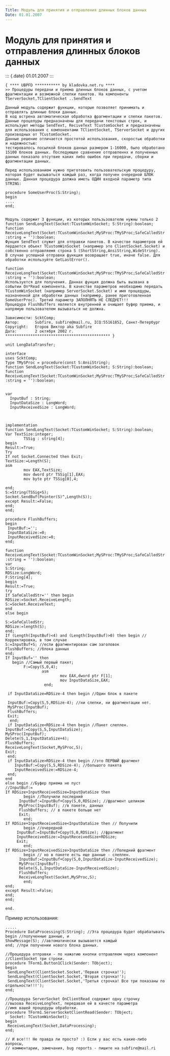 ```yaml
---
Title: Модуль для принятия и отправления длинных блоков данных
Date: 01.01.2007
---
```



Модуль для принятия и отправления длинных блоков данных
=======================================================

::: {.date}
01.01.2007
:::

    { **** UBPFD *********** by kladovka.net.ru ****
    >> Процедуры передачи и приема длинных блоков данных, с учетом фрагментации и возможной слепки пакетов. На компоненты TServerSocket,TClientSocket ..SendText
     
    Данный модуль содержит функции, которые позволяет принимать и отправлять длинные блоки данных.
    В код встрена автоматическая обработка фрагментации и слепки пакетов.
    Данные процелуры предназначены для передачи текстовых строк, и используют методы SendText, ReciveText TCustomSocket и предназначены для использования с компонентами TClientSocket, TServerSocket и других производных от TCustomSocket.
    Данные решение отличается простотой использования, скоростью обработки и надежностью:
    тестировалось посылкой блоков данных размером 1-16000, было обработано 15100 блоков данных. Последующее сравнение отправленнх и полученных данных показало отсутвие каких либо ошибок при передачи, сборки и фрагментации данных.
     
    Перед использованием нужно приготовить пользовательскую процедуру, которая будет вызываться каждый раз, когда получен очередной БЛОК данных. Данная процедура должна иметь ОДИН входной параметр типа STRING:
     
    procedure SomeUserProc(S:String);
    begin
    ....
    end;
     
     
    Модуль содержит 3 функции, из которых пользьзователю нужны только 2
    function SendLongText(Socket:TCustomWinSocket; S:String):boolean;
    function ReceiveLongText(Socket:TCustomWinSocket;MySProc:TMySProc;SafeCalledStr :string = ''):boolean;
    Фунция SendText служит для отправки пакетов. В качестве параметров ей пердается объект TCustomWinSocket (например это ClientSocket.Socket) и собственно отправляемя строка S (ShortString,AnsiString,WideString).
    В случае успешной отправки функция возвращает true, иначе false. Для обработки используйте GetLastError().
     
    function ReceiveLongText(Socket:TCustomWinSocket;MySProc:TMySProc;SafeCalledStr :string = ''):boolean;
    Используется для получения. Даннах фунция должна быть вызвана в событии On*Read компонента. В качестве параметров необходимо передать TCustomWinSocket (например ServerSocket.Socket) и имя процедуры, назначенной для обработки данных (например, ранее приготовленная SomeUserProc). Третий параметр ЗАПОЛНЯТЬ НЕ СЛЕДУЕТ!!!
    Процедура FlushBuffers является внутренней и очищает буфер приема, и напрямую пользователем вызываться не должна.
     
    Зависимости: ScktComp;
    Автор:       Subfire, subfire@mail.ru, ICQ:55161852, Санкт-Петербург
    Copyright:   Егоров Виктор aka Subfire
    Дата:        2 октября 2002 г.
    ********************************************** }
     
    unit LongDataTransfer;
     
    interface
    uses ScktComp;
    Type TMySProc = procedure(const S:AnsiString);
    function SendLongText(Socket:TCustomWinSocket; S:String):boolean;
    function ReceiveLongText(Socket:TCustomWinSocket;MySProc:TMySProc;SafeCalledStr :string = ''):boolean;
     
     
    var
      InputBuf : String;
      InputDataSize : LongWord;
      InputReceivedSize : LongWord;
     
     
     
    implementation
    function SendLongText(Socket:TCustomWinSocket; S:String):boolean;
    Var TextSize:integer;
            TSSig : string[4];
    begin
    Result:=True;
    Try
    If not Socket.Connected then Exit;
    TextSize:=Length(S);
    asm
            mov EAX,TextSize;
            mov dword ptr TSSig[1],EAX;
            mov byte ptr TSSig[0],4;
     
    end;
    S:=String(TSSig+S);
    Socket.SendBuf(Pointer(S)^,Length(S));
    except Result:=False;
    end;
    end;
     
    procedure FlushBuffers;
    begin
     InputBuf:='';
     InputDataSize:=0;
     InputReceivedSize:=0;
    end;
     
    function ReceiveLongText(Socket:TCustomWinSocket;MySProc:TMySProc;SafeCalledStr :string = ''):boolean;
    var
    S:String;
    RDSize:LongWord;
    F:String[4];
    begin
    Result:=True;
    try
    If SafeCalledStr='' then begin
    RDSize:=Socket.ReceiveLength;
    S:=Socket.ReceiveText;
    end
    else begin
     
    S:=SafeCalledStr;
    RDSize:=length(S);
    end;
    If (Length(InputBuf)<4) and (Length(InputBuf)>0) then begin //Корректировка, в том случае
    S:=InputBuf+S; //если фрагментирован сам заголовок 
    FlushBuffers; //блока данных
    end;
    If InputBuf='' then
       begin //Самый первый пакет;
            F:=Copy(S,0,4);
                    asm
                            mov EAX,dword ptr F[1];
                            mov InputDataSize,EAX;
                     end;
     
     if InputDataSize=RDSize-4 then begin //Один блок в пакете
     
     InputBuf:=Copy(S,5,RDSize-4); //ни слепки, ни фрагментации нет.
     MySProc(InputBuf);
     FlushBuffers;
     Exit;
      end;
     if InputDataSize<RDSize-4 then begin //Пакет слеплен.
    InputBuf:=Copy(S,5,InputDataSize);
    MySProc(InputBuf);
    Delete(S,1,InputDataSize+4);
    FlushBuffers;
    ReceiveLongText(Socket,MySProc,S);
    Exit;
     end;
     if InputDataSize>RDSize-4 then begin //это ПЕРВЫЙ фрагмент
        InputBuf:=Copy(S,5,RDSize-4); //большого пакета
        InputReceivedSize:=RDSize-4;
     end;
    end
    else begin //Буфер приема не пуст
    //InputBuf:=
    If RDSize+InputReceivedSize=InputDataSize then
            begin //Получили последний
          InputBuf:=InputBuf+Copy(S,0,RDSize); //фрагмент целиком
          MySProc(InputBuf); //в пакете, данных
          FlushBuffers; // в пакете больше нет
          Exit;
            end;
    If RDSize+InputReceivedSize<InputDataSize then // Получили
            begin //очередной
         InputBuf:=InputBuf+Copy(S,0,RDSize); //фрагмент
         InputReceivedSize:=InputReceivedSize+RDSize;
         Exit;
            end;
    If RDSize+InputReceivedSize>InputDataSize then //Поледний фрагмент
            begin // но в пакете есть еще данные - слеплен. 
          InputBuf:=InputBuf+Copy(S,0,InputDataSize-InputReceivedSize);
          MySProc(InputBuf);
          Delete(S,1,InputDataSize-InputReceivedSize);
          FlushBuffers;
          ReceiveLongText(Socket,MySProc,S);
            end;
    end;
    except Result:=False;
    end;
    end;
     
    end. 

Пример использования:

    .....
    Procedure DataProcessing(S:String); //Эта процедура будет обрабатывать 
    begin //полученные данные, и
    ShowMessage(S); //автоматически вызывается каждый 
    end; //при получении нового блока данных.
     
    //Процедура отправки - по нажатию кнопки отправляем через компонент
    //ClientSocket три строки.
    procedure TForm1.Button1Click(Sender: TObject);
    begin
     SendLongText(ClientSocket.Socket,'Первая строчка!');
     SendLongText(ClientSocket.Socket,'Вторая строчка!');
     SendLongText(ClientSocket.Socket,'Третья строчка! Все три показаны по отдельности!!!');
    end;
     
    //Процедура ServerSocket OnClientRead содержит одну строчку
    //вызова ReceiveLongText, передавая ей в качесте параметра
    //имя вашей процедуры обработки.
    procedure TForm1.ServerSocketClientRead(Sender: TObject;
      Socket: TCustomWinSocket);
    begin
     ReceiveLongText(Socket,DataProcessing);
    end;
     
    // И все!!! Не правда ли просто? :) Если у вас есть какие-либо вопросы, 
    // комментарии, замечания, bug reports - пишите на subfire@mail.ri 
